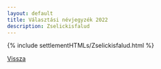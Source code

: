 ```yaml
---
layout: default
title: Választási névjegyzék 2022
description: Zselickisfalud
---
```


{% include settlementHTMLs/Zselickisfalud.html %}

[Vissza](./)